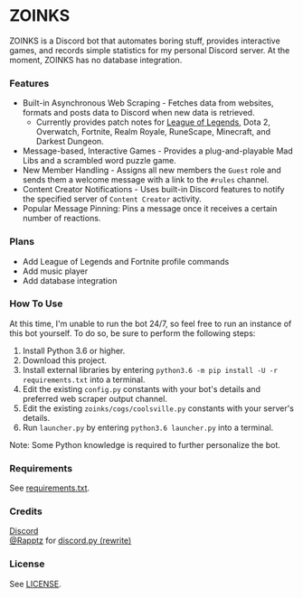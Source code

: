 # ZOINKS

ZOINKS is a Discord bot that automates boring stuff, provides interactive games, and records simple statistics for my personal Discord server. At the moment, ZOINKS has no database integration.

### Features
- Built-in Asynchronous Web Scraping - Fetches data from websites, formats and posts data to Discord when new data is retrieved.
  - Currently provides patch notes for [League of Legends](https://i.imgur.com/Nsx2Mpc.png), Dota 2, Overwatch, Fortnite, Realm Royale, RuneScape, Minecraft, and Darkest Dungeon.
- Message-based, Interactive Games - Provides a plug-and-playable Mad Libs and a scrambled word puzzle game.
- New Member Handling - Assigns all new members the `Guest` role and sends them a welcome message with a link to the `#rules` channel.
- Content Creator Notifications - Uses built-in Discord features to notify the specified server of `Content Creator` activity.
- Popular Message Pinning: Pins a message once it receives a certain number of reactions.

### Plans
- Add League of Legends and Fortnite profile commands
- Add music player
- Add database integration

### How To Use
At this time, I'm unable to run the bot 24/7, so feel free to run an instance of this bot yourself. To do so, be sure to perform the following steps:
1. Install Python 3.6 or higher.
2. Download this project.
3. Install external libraries by entering `python3.6 -m pip install -U -r requirements.txt` into a terminal.
4. Edit the existing `config.py` constants with your bot's details and preferred web scraper output channel.
5. Edit the existing `zoinks/cogs/coolsville.py` constants with your server's details.
6. Run `launcher.py` by entering `python3.6 launcher.py` into a terminal.

Note: Some Python knowledge is required to further personalize the bot.

### Requirements
See [requirements.txt](https://github.com/geoffhouy/zoinks/blob/master/requirements.txt).

### Credits
[Discord](https://discordapp.com/)  
[@Rapptz](https://github.com/Rapptz) for [discord.py (rewrite)](https://github.com/Rapptz/discord.py/tree/rewrite)

### License
See [LICENSE](https://github.com/geoffhouy/vexillarius/blob/master/LICENSE).
